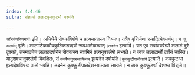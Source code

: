```yaml
---
index: 4.4.46
sutra: संज्ञायां ललाटकुक्कुट्यौ पश्यति

---
```

   `अभिधेयनियमार्थः` इति। अभिधेये सेवकविशेषे च प्रत्ययान्तस्य नियमः। तत्रैव वृत्तिर्यथा स्यादित्येवमर्थम्। `न तु रूढर्थम्` इति। लालाटिककौक्कुटिकशब्दयो रूढआमेकत्वात्।`तदनेन` इत्यादि। यत एव सर्वावयवेब्यो ललाटं दूरे दृश्यते, तस्मादनेन ललाटदर्शनेन सेवकस्य स्वामिनं प्रत्यनुपश्लेषो लभ्यते। न त्वत्र ललाटार्थो दर्शनं चास्ति। यादृशश्चानुपश्लेषो विवक्षितः, तं `कार्येष्वनुपस्थायित्वम्` इत्यनेन दर्शयति।`कुक्कुटीशब्देनापि` इत्यादि। कक्कुटआ ह्रल्पदेशविषयः पातो भवति। तदनेन कुक्कुटीपातदेशस्याल्पता लक्ष्यते। न त्वत्र कुक्कुटर्थो देशश्च विद्यते॥